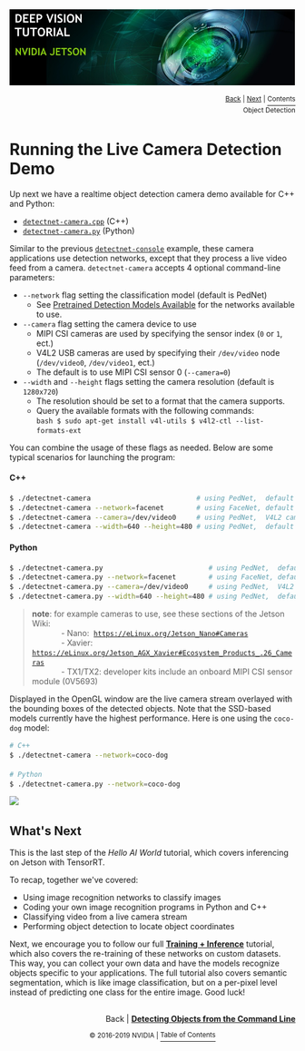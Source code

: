 <img src="https://github.com/dusty-nv/jetson-inference/raw/master/docs/images/deep-vision-header.jpg">
<p align="right"><sup><a href="detectnet-console-2.md">Back</a> | <a href="../README.md#hello-ai-world-inference-only">Next</a> | </sup><a href="../README.md#hello-ai-world-inference-only"><sup>Contents</sup></a>
<br/>
<sup>Object Detection</sup></p>

# Running the Live Camera Detection Demo

Up next we have a realtime object detection camera demo available for C++ and Python:

- [`detectnet-camera.cpp`](../examples/detectnet-camera/detectnet-camera.cpp) (C++) 
- [`detectnet-camera.py`](../python/examples/detectnet-camera.py) (Python) 

Similar to the previous [`detectnet-console`](detectnet-console-2.md) example, these camera applications use detection networks, except that they process a live video feed from a camera.  `detectnet-camera` accepts 4 optional command-line parameters:

- `--network` flag setting the classification model (default is PedNet)
	- See [Pretrained Detection Models Available](detectnet-console-2.md#pretrained-detection-models-available) for the networks available to use.
- `--camera` flag setting the camera device to use
	- MIPI CSI cameras are used by specifying the sensor index (`0` or `1`, ect.)
	- V4L2 USB cameras are used by specifying their `/dev/video` node (`/dev/video0`, `/dev/video1`, ect.)
	- The default is to use MIPI CSI sensor 0 (`--camera=0`)
- `--width` and `--height` flags setting the camera resolution (default is `1280x720`)
	- The resolution should be set to a format that the camera supports.
     - Query the available formats with the following commands: <br/>
	  ```bash
       $ sudo apt-get install v4l-utils
       $ v4l2-ctl --list-formats-ext
	  ```

You can combine the usage of these flags as needed.  Below are some typical scenarios for launching the program:

#### C++

``` bash
$ ./detectnet-camera                          # using PedNet,  default MIPI CSI camera (1280x720)
$ ./detectnet-camera --network=facenet        # using FaceNet, default MIPI CSI camera (1280x720)
$ ./detectnet-camera --camera=/dev/video0     # using PedNet,  V4L2 camera /dev/video0 (1280x720)
$ ./detectnet-camera --width=640 --height=480 # using PedNet,  default MIPI CSI camera (640x480)
```

#### Python

``` bash
$ ./detectnet-camera.py                          # using PedNet,  default MIPI CSI camera (1280x720)
$ ./detectnet-camera.py --network=facenet        # using FaceNet, default MIPI CSI camera (1280x720)
$ ./detectnet-camera.py --camera=/dev/video0     # using PedNet,  V4L2 camera /dev/video0 (1280x720)
$ ./detectnet-camera.py --width=640 --height=480 # using PedNet,  default MIPI CSI camera (640x480)
```

> **note**:  for example cameras to use, see these sections of the Jetson Wiki: <br/>
> &nbsp;&nbsp;&nbsp;&nbsp;&nbsp;&nbsp;&nbsp;&nbsp;&nbsp;&nbsp;&nbsp;&nbsp;&nbsp;- Nano:&nbsp;&nbsp;[`https://eLinux.org/Jetson_Nano#Cameras`](https://elinux.org/Jetson_Nano#Cameras) <br/>
> &nbsp;&nbsp;&nbsp;&nbsp;&nbsp;&nbsp;&nbsp;&nbsp;&nbsp;&nbsp;&nbsp;&nbsp;&nbsp;- Xavier:  [`https://eLinux.org/Jetson_AGX_Xavier#Ecosystem_Products_.26_Cameras`](https://elinux.org/Jetson_AGX_Xavier#Ecosystem_Products_.26_Cameras) <br/>
> &nbsp;&nbsp;&nbsp;&nbsp;&nbsp;&nbsp;&nbsp;&nbsp;&nbsp;&nbsp;&nbsp;&nbsp;&nbsp;- TX1/TX2:  developer kits include an onboard MIPI CSI sensor module (0V5693)<br/>

  
Displayed in the OpenGL window are the live camera stream overlayed with the bounding boxes of the detected objects.  Note that the SSD-based models currently have the highest performance.  Here is one using the `coco-dog` model:

``` bash
# C++
$ ./detectnet-camera --network=coco-dog

# Python
$ ./detectnet-camera.py --network=coco-dog
```

<img src="https://github.com/dusty-nv/jetson-inference/raw/python/docs/images/detectnet_camera_dog.jpg" width="800">

<br/>

## What's Next

This is the last step of the *Hello AI World* tutorial, which covers inferencing on Jetson with TensorRT.  

To recap, together we've covered:

* Using image recognition networks to classify images
* Coding your own image recognition programs in Python and C++
* Classifying video from a live camera stream
* Performing object detection to locate object coordinates

Next, we encourage you to follow our full **[Training + Inference](https://github.com/dusty-nv/jetson-inference#two-days-to-a-demo-training--inference)** tutorial, which also covers the re-training of these networks on custom datasets.  This way, you can collect your own data and have the models recognize objects specific to your applications.  The full tutorial also covers semantic segmentation, which is like image classification, but on a per-pixel level instead of predicting one class for the entire image.  Good luck!

##
<p align="right">Back | <b><a href="detectnet-console-2.md">Detecting Objects from the Command Line</a></p>
</b><p align="center"><sup>© 2016-2019 NVIDIA | </sup><a href="../README.md#hello-ai-world-inference-only"><sup>Table of Contents</sup></a></p>
